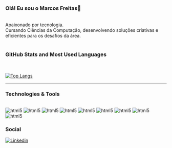 ### Olá! Eu sou o Marcos Freitas👋


<br>Apaixonado por tecnologia.</br>
Cursando Ciências da Computação,
desenvolvendo soluções criativas e eficientes para os desafios da área.<br></br>




### GitHub Stats and Most Used Languages
<br> 

<!-- ![Marcos GitHub stats](https://github-readme-stats.vercel.app/api?username=Mfreitas0&show_icons=true&theme=dracula) -->

[![Top Langs](https://github-readme-stats.vercel.app/api/top-langs/?username=Mfreitas0&layout=compact)](https://github.com/anuraghazra/github-readme-stats)
</br>
<hr> 

### Technologies & Tools
<div style="display: inline-block"><br/> 
    <img aling="cemter" alt= "html5" src="https://img.shields.io/badge/GIT-E44C30?style=for-the-badge&logo=git&logoColor=white"/>
    <img aling="cemter" alt= "html5" src="https://img.shields.io/badge/GitHub-100000?style=for-the-badge&logo=github&logoColor=white"/>
    <img aling="cemter" alt= "html5" src="https://img.shields.io/badge/javascript-%23323330.svg?style=for-the-badge&logo=javascript&logoColor=%23F7DF1E"/>
    <img aling="cemter" alt= "html5" src="https://img.shields.io/badge/Python-14354C?style=for-the-badge&logo=python&logoColor=white"/>
    <img aling="center" alt="html5" src="https://img.shields.io/badge/FastAPI-005571?style=for-the-badge&logo=fastapi"/>
    <img aling="center" alt="html5" src="https://img.shields.io/badge/postgres-%23316192.svg?style=for-the-badge&logo=postgresql&logoColor=white"/>
    <img aling="center" alt="html5" src="https://img.shields.io/badge/mysql-4479A1.svg?style=for-the-badge&logo=mysql&logoColor=white"/>
    <img aling="center" alt="html5" src="https://img.shields.io/badge/docker-%230db7ed.svg?style=for-the-badge&logo=docker&logoColor=white"/>
    <img aling="center" alt="html5" src="https://img.shields.io/badge/NeoVim-%2357A143.svg?&style=for-the-badge&logo=neovim&logoColor=white"/>

</div>

### Social

[![Linkedin](https://img.shields.io/badge/LinkedIn-0077B5?style=for-the-badge&logo=linkedin&logoColor=white)](https://www.linkedin.com/in/marcosfreitas0)

